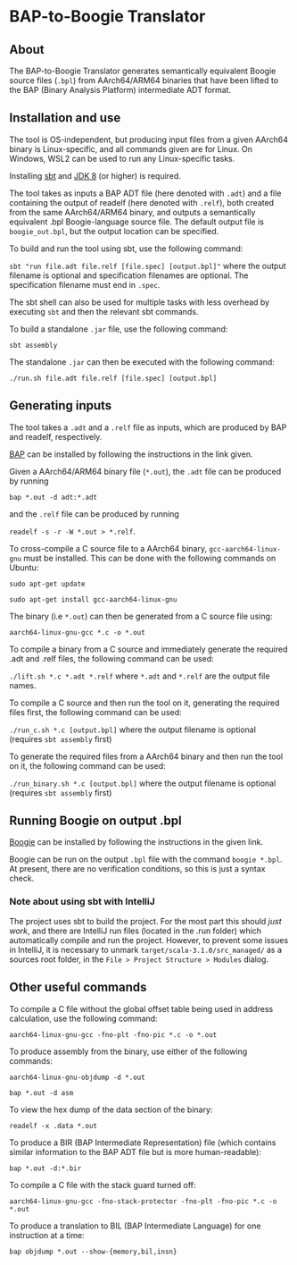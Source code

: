 # BAP-to-Boogie Translator

## About
The BAP-to-Boogie Translator generates semantically equivalent Boogie source files (`.bpl`) from AArch64/ARM64 binaries that have been lifted to the BAP (Binary Analysis Platform) intermediate ADT format. 

## Installation and use
The tool is OS-independent, but producing input files from a given AArch64 binary is Linux-specific, and all commands given are for Linux. On Windows, WSL2 can be used to run any Linux-specific tasks.

Installing [sbt](https://www.scala-sbt.org/download.html) and [JDK 8](https://openjdk.org/install/) (or higher) is required.

The tool takes as inputs a BAP ADT file (here denoted with `.adt`) and a file containing the output of readelf (here denoted with `.relf`), both created from the same AArch64/ARM64 binary, and outputs a semantically equivalent .bpl Boogie-language source file. The default output file is `boogie_out.bpl`, but the output location can be specified.

To build and run the tool using sbt, use the following command:

`sbt "run file.adt file.relf [file.spec] [output.bpl]"` where the output filename is optional and specification filenames are optional. The specification filename must end in `.spec`.

The sbt shell can also be used for multiple tasks with less overhead by executing `sbt` and then the relevant sbt commands.

To build a standalone `.jar` file, use the following command:

`sbt assembly`

The standalone `.jar` can then be executed with the following command:

`./run.sh file.adt file.relf [file.spec] [output.bpl]`

## Generating inputs
The tool takes a `.adt` and a `.relf` file as inputs, which are produced by BAP and readelf, respectively.

[BAP](https://github.com/BinaryAnalysisPlatform/bap) can be installed by following the instructions in the link given.

Given a AArch64/ARM64 binary file (`*.out`), the `.adt` file can be produced by running

`bap *.out -d adt:*.adt`

and the `.relf` file can be produced by running

`readelf -s -r -W *.out > *.relf`.

To cross-compile a C source file to a AArch64 binary, `gcc-aarch64-linux-gnu` must be installed. This can be done with the following commands on Ubuntu:

`sudo apt-get update`

`sudo apt-get install gcc-aarch64-linux-gnu`

The binary (i.e `*.out`) can then be generated from a C source file using:

`aarch64-linux-gnu-gcc *.c -o *.out`

To compile a binary from a C source and immediately generate the required .adt and .relf files, the following command can be used:

`./lift.sh *.c *.adt *.relf` where `*.adt` and `*.relf` are the output file names.

To compile a C source and then run the tool on it, generating the required files first, the following command can be used:

`./run_c.sh *.c [output.bpl]` where the output filename is optional (requires `sbt assembly` first)

To generate the required files from a AArch64 binary and then run the tool on it, the following command can be used:

`./run_binary.sh *.c [output.bpl]` where the output filename is optional (requires `sbt assembly` first)

## Running Boogie on output .bpl

[Boogie](https://github.com/boogie-org/boogie#installation) can be installed by following the instructions in the given link.

Boogie can be run on the output `.bpl` file with the command `boogie *.bpl`. At present, there are no verification conditions, so this is just a syntax check.

### Note about using sbt with IntelliJ

The project uses sbt to build the project. For the most part this should *just work*, and there are IntelliJ run files (located in the .run folder) which automatically compile and run the project.
However, to prevent some issues in IntelliJ, it is necessary to unmark `target/scala-3.1.0/src_managed/` as a sources root folder, in the `File > Project Structure > Modules` dialog.

## Other useful commands 
To compile a C file without the global offset table being used in address calculation, use the following command:

`aarch64-linux-gnu-gcc -fno-plt -fno-pic *.c -o *.out`

To produce assembly from the binary, use either of the following commands:

`aarch64-linux-gnu-objdump -d *.out`

`bap *.out -d asm`

To view the hex dump of the data section of the binary:

`readelf -x .data *.out`

To produce a BIR (BAP Intermediate Representation) file (which contains similar information to the BAP ADT file but is more human-readable):

`bap *.out -d:*.bir`

To compile a C file with the stack guard turned off:

`aarch64-linux-gnu-gcc -fno-stack-protector -fno-plt -fno-pic *.c -o *.out`

To produce a translation to BIL (BAP Intermediate Language) for one instruction at a time:

`bap objdump *.out --show-{memory,bil,insn}`